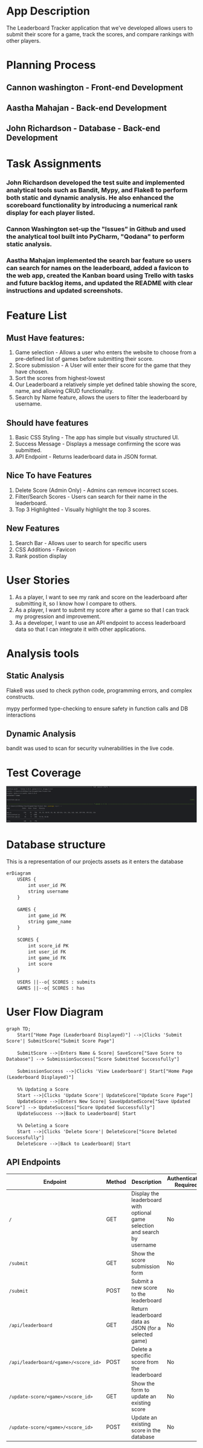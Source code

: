 # App Description 

The Leaderboard Tracker application that we've developed allows users to submit their score for a game, track the  scores, and compare rankings with other players. 

# Planning Process  

## Cannon washington - Front-end Development
## Aastha Mahajan - Back-end Development
## John Richardson - Database - Back-end Development


# Task Assignments

### John Richardson developed the test suite and implemented analytical tools such as Bandit, Mypy, and Flake8 to perform both static and dynamic analysis. He also enhanced the scoreboard functionality by introducing a numerical rank display for each player listed.

### Cannon Washington set-up the "Issues" in Github and used the analytical tool built into PyCharm, "Qodana" to perform static analysis. 

### Aastha Mahajan implemented the search bar feature so users can search for names on the leaderboard, added a favicon to the web app, created the Kanban board using Trello with tasks and future backlog items, and updated the README with clear instructions and updated screenshots.

# Feature List

## Must Have features:

1. Game selection - Allows a user who enters the website to choose from a pre-defined list of games before submitting their score.
2. Score submission - A User will enter their score for the game that they have chosen.
3. Sort the scores from highest-lowest
4. Our Leaderboard a relatively simple yet defined table showing the score, name, and allowing CRUD functionality.
5. Search by Name feature, allows the users to filter the leaderboard by username. 

## Should have features

1. Basic CSS Styling - The app has simple but visually structured UI.
2. Success Message - Displays a message confirming the score was submitted.
3. API Endpoint - Returns leaderboard data in JSON format. 

## Nice To have Features

1. Delete Score (Admin Only) - Admins can remove incorrect scoes.
2. Filter/Search Scores - Users can search for their name in the leaderboard. 
3. Top 3 Highlighted - Visually highlight the top 3 scores.  

## New Features

1. Search Bar - Allows user to search for specific users
2. CSS Additions - Favicon
3. Rank postion display

# User Stories 

1. As a player, I want to see my rank and score on the leaderboard after submitting it, so I know how I compare to others.
2. As a player, I want to submit my score after a game so that I can track my progression and improvement.
3. As a developer, I want to use an API endpoint to access leaderboard data so that I can integrate it with other applications.

# Analysis tools

## Static Analysis 

Flake8 was used to check python code, programming errors, and complex constructs. 

mypy performed type-checking to ensure safety in function calls and DB interactions

## Dynamic Analysis

bandit was used to scan for security vulnerabilities in the live code. 

# Test Coverage

![img.png](Screenshots/Testcoverage.png)

# Database structure  

This is a representation of our projects assets as it enters the database 

```mermaid
erDiagram
    USERS {
        int user_id PK
        string username
    }

    GAMES {
        int game_id PK
        string game_name
    }

    SCORES {
        int score_id PK
        int user_id FK
        int game_id FK
        int score
    }

    USERS ||--o{ SCORES : submits
    GAMES ||--o{ SCORES : has
```


# User Flow Diagram

```mermaid
graph TD;
    Start["Home Page (Leaderboard Displayed)"] -->|Clicks 'Submit Score'| SubmitScore["Submit Score Page"]
    
    SubmitScore -->|Enters Name & Score| SaveScore["Save Score to Database"] --> SubmissionSuccess["Score Submitted Successfully"]
    
    SubmissionSuccess -->|Clicks 'View Leaderboard'| Start["Home Page (Leaderboard Displayed)"]

    %% Updating a Score
    Start -->|Clicks 'Update Score'| UpdateScore["Update Score Page"]
    UpdateScore -->|Enters New Score| SaveUpdatedScore["Save Updated Score"] --> UpdateSuccess["Score Updated Successfully"]
    UpdateSuccess -->|Back to Leaderboard| Start

    %% Deleting a Score
    Start -->|Clicks 'Delete Score'| DeleteScore["Score Deleted Successfully"]
    DeleteScore -->|Back to Leaderboard| Start

```

## API Endpoints

| Endpoint | Method | Description | Authentication Required |
|----------|--------|-------------|--------------------------|
| `/` | GET | Display the leaderboard with optional game selection and search by username | No |
| `/submit` | GET | Show the score submission form | No |
| `/submit` | POST | Submit a new score to the leaderboard | No |
| `/api/leaderboard` | GET | Return leaderboard data as JSON (for a selected game) | No |
| `/api/leaderboard/<game>/<score_id>` | POST | Delete a specific score from the leaderboard | No |
| `/update-score/<game>/<score_id>` | GET | Show the form to update an existing score | No |
| `/update-score/<game>/<score_id>` | POST | Update an existing score in the database | No |
